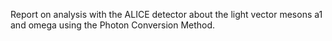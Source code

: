 Report on analysis with the ALICE detector about the light vector mesons a1 and omega using the Photon Conversion Method.
